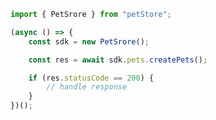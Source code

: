 <!-- Start SDK Example Usage -->


```typescript
import { PetSrore } from "petStore";

(async () => {
    const sdk = new PetSrore();

    const res = await sdk.pets.createPets();

    if (res.statusCode == 200) {
        // handle response
    }
})();

```
<!-- End SDK Example Usage -->